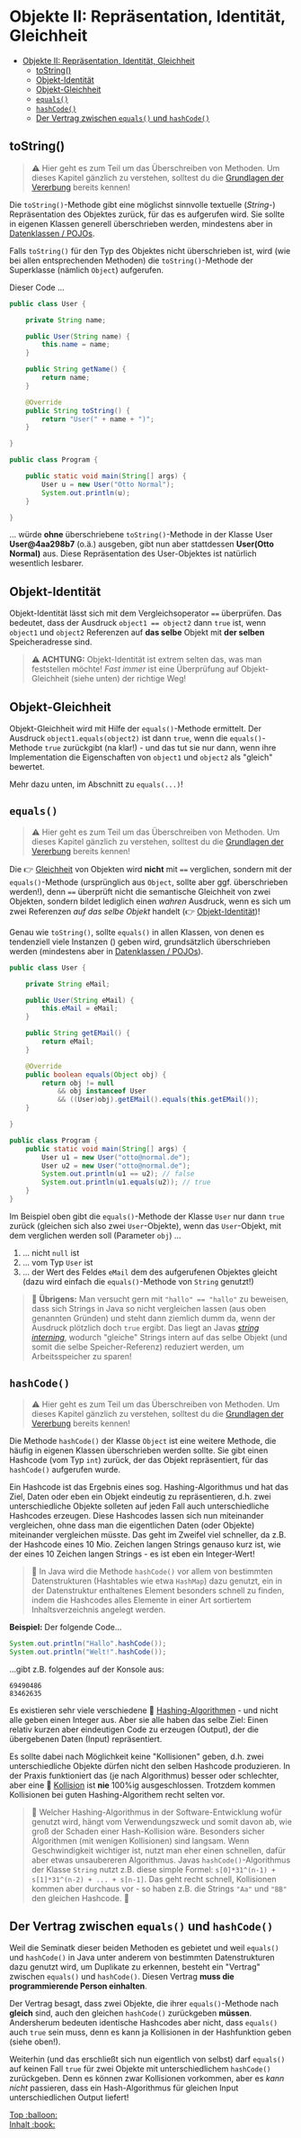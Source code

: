# Objekte II: Repräsentation, Identität, Gleichheit

- [Objekte II: Repräsentation, Identität, Gleichheit](#objekte-ii-repräsentation-identität-gleichheit)
	- [toString()](#tostring)
	- [Objekt-Identität](#objekt-identität)
	- [Objekt-Gleichheit](#objekt-gleichheit)
	- [`equals()`](#equals)
	- [`hashCode()`](#hashcode)
	- [Der Vertrag zwischen `equals()` und `hashCode()`](#der-vertrag-zwischen-equals-und-hashcode)

## toString()

> :warning: Hier geht es zum Teil um das Überschreiben von Methoden. Um dieses Kapitel gänzlich zu verstehen, solltest du die [Grundlagen der Vererbung](Vererbung-I-Grundlagen.md) bereits kennen!

Die `toString()`-Methode gibt eine möglichst sinnvolle textuelle (_String_-) Repräsentation des Objektes zurück, für das es aufgerufen wird. Sie sollte in eigenen Klassen generell überschrieben werden, mindestens aber in [Datenklassen / POJOs](../Coding-Lingo.md#datenklasse).

Falls `toString()` für den Typ des Objektes nicht überschrieben ist, wird (wie bei allen entsprechenden Methoden) die `toString()`-Methode der Superklasse (nämlich `Object`) aufgerufen.

Dieser Code ...

```java
public class User {

	private String name;

	public User(String name) {
		this.name = name;
	}

	public String getName() {
		return name;
	}

	@Override
	public String toString() {
		return "User(" + name + ")";
	}

}

public class Program {

	public static void main(String[] args) {
		User u = new User("Otto Normal");
		System.out.println(u);
	}

}
```

... würde **ohne** überschriebene `toString()`-Methode in der Klasse User **User@4aa298b7** (o.ä.) ausgeben, gibt nun aber stattdessen **User(Otto Normal)** aus. Diese Repräsentation des User-Objektes ist natürlich wesentlich lesbarer.


## Objekt-Identität

Objekt-Identität lässt sich mit dem Vergleichsoperator `==` überprüfen. Das bedeutet, dass der Ausdruck `object1 == object2` dann `true` ist, wenn `object1` und `object2` Referenzen auf **das selbe** Objekt mit **der selben** Speicheradresse sind.

> :warning: **ACHTUNG:** Objekt-Identität ist extrem selten das, was man feststellen möchte! _Fast immer_ ist eine Überprüfung auf Objekt-Gleichheit (siehe unten) der richtige Weg!


## Objekt-Gleichheit

Objekt-Gleichheit wird mit Hilfe der `equals()`-Methode ermittelt. Der Ausdruck `object1.equals(object2)` ist dann `true`, wenn die `equals()`-Methode `true` zurückgibt (na klar!) - und das tut sie nur dann, wenn ihre Implementation die Eigenschaften von `object1` und `object2` als "gleich" bewertet.

Mehr dazu unten, im Abschnitt zu `equals(...)`!


## `equals()`

> :warning: Hier geht es zum Teil um das Überschreiben von Methoden. Um dieses Kapitel gänzlich zu verstehen, solltest du die [Grundlagen der Vererbung](Vererbung-I-Grundlagen.md) bereits kennen!

Die :point_right: [Gleichheit](../Glossar.md#objekt-gleichheit) von Objekten wird **nicht** mit `==` verglichen, sondern mit der `equals()`-Methode (ursprünglich aus `Object`, sollte aber ggf. überschrieben werden!), denn `==` überprüft nicht die semantische Gleichheit von zwei Objekten, sondern bildet lediglich einen _wahren_ Ausdruck, wenn es sich um zwei Referenzen _auf das selbe Objekt_ handelt (:point_right: [Objekt-Identität](../Glossar.md#objekt-identität))!  

Genau wie `toString()`, sollte `equals()` in allen Klassen, von denen es tendenziell viele Instanzen () geben wird, grundsätzlich überschrieben werden (mindestens aber in [Datenklassen / POJOs](../Coding-Lingo.md#datenklasse)).

```java
public class User {

	private String eMail;

	public User(String eMail) {
		this.eMail = eMail;
	}

	public String getEMail() {
		return eMail;
	}

	@Override
	public boolean equals(Object obj) {
		return obj != null
			&& obj instanceof User
			&& ((User)obj).getEMail().equals(this.getEMail());
	}

}

public class Program {
	public static void main(String[] args) {
		User u1 = new User("otto@normal.de");
		User u2 = new User("otto@normal.de");
		System.out.println(u1 == u2); // false
		System.out.println(u1.equals(u2)); // true
	}
}
```

Im Beispiel oben gibt die `equals()`-Methode der Klasse `User` nur dann `true` zurück (gleichen sich also zwei `User`-Objekte), wenn das `User`-Objekt, mit dem verglichen werden soll (Parameter `obj`) ...

1) ... nicht `null` ist
2) ... vom Typ `User` ist
3) ... der Wert des Feldes `eMail` dem des aufgerufenen Objektes gleicht (dazu wird einfach die `equals()`-Methode von `String` genutzt!)


> :speech_balloon: **Übrigens:** Man versucht gern mit `"hallo" == "hallo"` zu beweisen, dass sich Strings in Java so nicht vergleichen lassen (aus oben genannten Gründen) und steht dann ziemlich dumm da, wenn der Ausdruck plötzlich doch `true` ergibt. Das liegt an Javas _[string interning](https://stackoverflow.com/questions/10578984/what-is-java-string-interning)_, wodurch "gleiche" Strings intern auf das selbe Objekt (und somit die selbe Speicher-Referenz) reduziert werden, um Arbeitsspeicher zu sparen!


## `hashCode()`

> :warning: Hier geht es zum Teil um das Überschreiben von Methoden. Um dieses Kapitel gänzlich zu verstehen, solltest du die [Grundlagen der Vererbung](Vererbung-I-Grundlagen.md) bereits kennen!

Die Methode `hashCode()` der Klasse `Object` ist eine weitere Methode, die häufig in eigenen Klassen überschrieben werden sollte. Sie gibt einen Hashcode (vom Typ `int`) zurück, der das Objekt repräsentiert, für das `hashCode()` aufgerufen wurde.

Ein Hashcode ist das Ergebnis eines sog. Hashing-Algorithmus und hat das Ziel, Daten oder eben ein Objekt eindeutig zu repräsentieren, d.h. zwei unterschiedliche Objekte solleten auf jeden Fall auch unterschiedliche Hashcodes erzeugen. Diese Hashcodes lassen sich nun miteinander vergleichen, ohne dass man die eigentlichen Daten (oder Objekte) miteinander vergleichen müsste. Das geht im Zweifel viel schneller, da z.B. der Hashcode eines 10 Mio. Zeichen langen Strings genauso kurz ist, wie der eines 10 Zeichen langen Strings - es ist eben ein Integer-Wert!

> :speech_balloon: In Java wird die Methode `hashCode()` vor allem von bestimmten Datenstrukturen (Hashtables wie etwa `HashMap`) dazu genutzt, ein in der Datenstruktur enthaltenes Element besonders schnell zu finden, indem die Hashcodes alles Elemente in einer Art sortiertem Inhaltsverzeichnis angelegt werden.

**Beispiel:** Der folgende Code...

```java
System.out.println("Hallo".hashCode());
System.out.println("Welt!".hashCode());
```

...gibt z.B. folgendes auf der Konsole aus:

```
69490486
83462635
```

Es existieren sehr viele verschiedene :link: [Hashing-Algorithmen](https://de.wikipedia.org/wiki/Hashfunktion) - und nicht alle geben einen Integer aus. Aber sie alle haben das selbe Ziel: Einen relativ kurzen aber eindeutigen Code zu erzeugen (Output), der die übergebenen Daten (Input) repräsentiert.

Es sollte dabei nach Möglichkeit keine "Kollisionen" geben, d.h. zwei unterschiedliche Objekte dürfen nicht den selben Hashcode produzieren. In der Praxis funktioniert das (je nach Algorithmus) besser oder schlechter, aber eine :link: [Kollision](https://en.wikipedia.org/wiki/Collision_(computer_science)) ist **nie** 100%ig ausgeschlossen. Trotzdem kommen Kollisionen bei guten Hashing-Algorithem recht selten vor.

> :speech_balloon: Welcher Hashing-Algorithmus in der Software-Entwicklung wofür genutzt wird, hängt vom Verwendungszweck und somit davon ab, wie groß der Schaden einer Hash-Kollision wäre. Besonders sicher Algorithmen (mit wenigen Kollisionen) sind langsam. Wenn Geschwindigkeit wichtiger ist, nutzt man eher einen schnellen, dafür aber etwas unsaubereren Algorithmus. Javas `hashCode()`-Algorithmus der Klasse `String` nutzt z.B. diese simple Formel: `s[0]*31^(n-1) + s[1]*31^(n-2) + ... + s[n-1]`. Das geht recht schnell, Kollisionen kommen aber durchaus vor - so haben z.B. die Strings `"Aa"` und `"BB"` den gleichen Hashcode. 🤷


## Der Vertrag zwischen `equals()` und `hashCode()`

Weil die Seminatk dieser beiden Methoden es gebietet und weil `equals()` und `hashCode()` in Java unter anderem von bestimmten Datenstrukturen dazu genutzt wird, um Duplikate zu erkennen, besteht ein "Vertrag" zwischen `equals()` und `hashCode()`. Diesen Vertrag **muss die programmierende Person einhalten**.

Der Vertrag besagt, dass zwei Objekte, die ihrer `equals()`-Methode nach **gleich** sind, auch den gleichen `hashCode()` zurückgeben **müssen**. Andersherum bedeuten identische Hashcodes aber nicht, dass `equals()` auch `true` sein muss, denn es kann ja Kollisionen in der Hashfunktion geben (siehe oben!).

Weiterhin (und das erschließt sich nun eigentlich von selbst) darf `equals()` auf keinen Fall `true` für zwei Objekte mit unterschiedlichem `hashCode()` zurückgeben. Denn es können zwar Kollisionen vorkommen, aber es _kann nicht_ passieren, dass ein Hash-Algorithmus für gleichen Input unterschiedlichen Output liefert!





<!-- Dieses HTML-Snippet sollte am Ende jeder Seite stehen! -->
<div class="top-link">
    <a href="#" title="Zum Anfang scrollen!">Top :balloon:</a>
    <br/>
    <a href="https://dh-cologne.github.io/java-wegweiser#inhalt-book" title="Zurück zur Übersicht!">Inhalt :book:</a>
</div>
